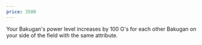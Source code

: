 ```yaml
---
price: 3500
---
```

Your Bakugan's power level increases by 100 G's for each other Bakugan on your side of the field with the same attribute.